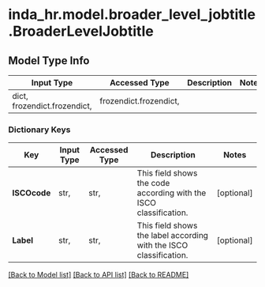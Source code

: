 # inda_hr.model.broader_level_jobtitle.BroaderLevelJobtitle

## Model Type Info
Input Type | Accessed Type | Description | Notes
------------ | ------------- | ------------- | -------------
dict, frozendict.frozendict,  | frozendict.frozendict,  |  | 

### Dictionary Keys
Key | Input Type | Accessed Type | Description | Notes
------------ | ------------- | ------------- | ------------- | -------------
**ISCOcode** | str,  | str,  | This field shows the code according with the ISCO classification. | [optional] 
**Label** | str,  | str,  | This field shows the label according with the ISCO classification. | [optional] 

[[Back to Model list]](../../README.md#documentation-for-models) [[Back to API list]](../../README.md#documentation-for-api-endpoints) [[Back to README]](../../README.md)

